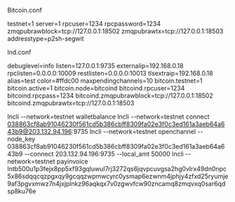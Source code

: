 Bitcoin.conf

testnet=1
server=1
rpcuser=1234
rpcpassword=1234
zmqpubrawblock=tcp://127.0.0.1:18502
zmqpubrawtx=tcp://127.0.0.1:18503
addresstype=p2sh-segwit

lnd.conf

debuglevel=info
listen=127.0.0.1:9735
externalip=192.168.0.18
rpclisten=0.0.0.0:10009
restlisten=0.0.0.0:10013
tlsextraip=192.168.0.18
alias=test
color=#ffdc00
maxpendingchannels=10
bitcoin.testnet=1
bitcoin.active=1
bitcoin.node=bitcoind
bitcoind.rpcuser=1234
bitcoind.rpcpass=1234
bitcoind.zmqpubrawblock=tcp://127.0.0.1:18502
bitcoind.zmqpubrawtx=tcp://127.0.0.1:18503

lncli --network=testnet walletbalance
lncli --network=testnet connect 038863cf8ab91046230f561cd5b386cbff8309fa02e3f0c3ed161a3aeb64a643b9@203.132.94.196:9735
lncli --network=testnet openchannel --node_key 038863cf8ab91046230f561cd5b386cbff8309fa02e3f0c3ed161a3aeb64a643b9 --connect 203.132.94.196:9735 --local_amt 50000
lncli --network=testnet payinvoice lntb500u1p3fejx8pp5xf93gqluwul7rj3272qs6jqvpcuvgsa2hg0vlrx49dn0npc5x86sdqqcqzpgxqy9gcqqzwpmwcyrc0ysmap6ezwnm4jphjy4zfxd25ryumje9af3pgvxmwz7n4jxjplnkz96aqkqx7v0zgwvfcw90zncamq8zmqvxq0sar6qdsp8ku76e
